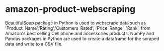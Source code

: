# amazon-product-webscraping
BeautifulSoup package in Python is used to webscrape data such as 'Product_Name','Rating','Customers_Rated', 'Price_Range', 'Rank', from Amazon's best selling Cell phone and accessories products.
NumPy and Pandas packages in Python are used to create a dataframe for the scraped data and write to a CSV file.
